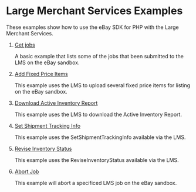 # Large Merchant Services Examples

These examples show how to use the eBay SDK for PHP with the Large Merchant Services.

1. [Get jobs](https://github.com/davidtsadler/ebay-sdk-examples/blob/master/large-merchant-services/01-get-jobs.php)

   A basic example that lists some of the jobs that been submitted to the LMS on the eBay sandbox.

1. [Add Fixed Price Items](https://github.com/davidtsadler/ebay-sdk-examples/blob/master/large-merchant-services/02-add-fixed-price-items.php)

   This example uses the LMS to upload several fixed price items for listing on the eBay sandbox.

1. [Download Active Inventory Report](https://github.com/davidtsadler/ebay-sdk-examples/blob/master/large-merchant-services/03-download-active-inventory-report.php)

   This example uses the LMS to download the Active Inventory Report.

1. [Set Shipment Tracking Info](https://github.com/davidtsadler/ebay-sdk-examples/blob/master/large-merchant-services/04-set-shipment-tracking-info.php)

   This example uses the SetShipmentTrackingInfo available via the LMS.

1. [Revise Inventory Status](https://github.com/davidtsadler/ebay-sdk-examples/blob/master/large-merchant-services/05-revise-inventory-status.php)

   This example uses the ReviseInventoryStatus available via the LMS.

1. [Abort Job](https://github.com/davidtsadler/ebay-sdk-examples/blob/master/large-merchant-services/06-abort-job.php)

   This example will abort a specificed LMS job on the eBay sandbox.
